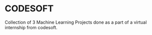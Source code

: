 # CODESOFT
Collection of 3 Machine Learning Projects done as a part of a virtual internship from codesoft.
